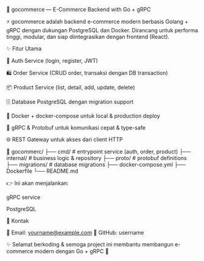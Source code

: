 🛒 gocommerce — E-Commerce Backend with Go + gRPC

⚡ gocommerce adalah backend e-commerce modern berbasis Golang + gRPC dengan dukungan PostgreSQL dan Docker.
Dirancang untuk performa tinggi, modular, dan siap diintegrasikan dengan frontend (React).

✨ Fitur Utama

🔑 Auth Service (login, register, JWT)

🛍️ Order Service (CRUD order, transaksi dengan DB transaction)

📦 Product Service (list, detail, add, update, delete)

🗄️ Database PostgreSQL dengan migration support

🐳 Docker + docker-compose untuk local & production deploy

📡 gRPC & Protobuf untuk komunikasi cepat & type-safe

🌐 REST Gateway untuk akses dari client HTTP

📂 gocommerc/
├── cmd/                # entrypoint service (auth, order, product)
├── internal/           # business logic & repository
├── proto/              # protobuf definitions
├── migrations/         # database migrations
├── docker-compose.yml
├── Dockerfile
└── README.md


👉 Ini akan menjalankan:

gRPC service

PostgreSQL

📧 Kontak

📩 Email: yourname@example.com
🐙 GitHub: username

✨ Selamat berkoding & semoga project ini membantu membangun e-commerce modern dengan Go + gRPC 🚀
